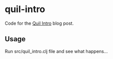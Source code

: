 # quil-intro

Code for the [Quil Intro](http://nbeloglazov.com/2014/05/29/quil-intro.html) blog post.

## Usage

Run src/quil_intro.clj file and see what happens...
